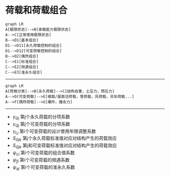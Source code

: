 # 荷载和荷载组合
```mermaid
graph LR
A[极限状态]-->B[承载能力极限状态]
A-->C[正常使用极限状态]
B-->D1[基本组合]
D1-->D11[永久荷载控制的组合]
D1-->D12[可变荷载控制的组合]
B-->D2[偶然组合]
C-->E1[标准组合]
C-->E2[频遇组合]
C-->E3[准永久组合]
```
------------------------------
```mermaid
graph LR
A[荷载分类]-->B[永久荷载]-->C[结构自重，土压力，预应力]
A-->D[可变荷载]-->E[楼面/屋面活荷载，雪荷载，风荷载，吊车荷载...]
A-->F[偶然荷载]-->G[爆炸，撞击力]
```
---
* $\gamma_{Gj}$ 第j个永久荷载的分项系数
* $\gamma_{Qj}$ 第j个可变荷载的分项系数
* $\gamma_{Lj}$ 第i个可变荷载的设计使用年限调整系数
* $S_{Gjk}$ 第j个永久荷载标准值对应对结构产生的荷载效应
* $S_{Qjk}$ 第j和可变荷载标准值对应对结构产生的荷载效应
* $\psi_{ci}$ 第i个可变荷载的组合值系数
* $\psi_{fi}$ 第i个可变荷载的频遇系数
* $\psi_{qi}$ 第i个可变荷载的准永久系数